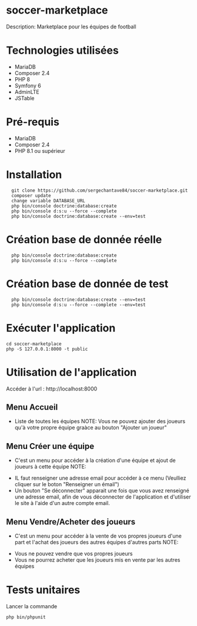 # soccer-marketplace
Description: Marketplace pour les équipes de football

# Technologies utilisées
- MariaDB
- Composer 2.4
- PHP 8
- Symfony 6
- AdminLTE
- JSTable

# Pré-requis
- MariaDB
- Composer 2.4
- PHP 8.1 ou supérieur

# Installation
```
  git clone https://github.com/sergechantave84/soccer-marketplace.git
  composer update
  change variable DATABASE_URL
  php bin/console doctrine:database:create
  php bin/console d:s:u --force --complete
  php bin/console doctrine:database:create --env=test
```

# Création base de donnée réelle
```
  php bin/console doctrine:database:create
  php bin/console d:s:u --force --complete
```

# Création base de donnée de test
```
  php bin/console doctrine:database:create --env=test
  php bin/console d:s:u --force --complete --env=test
```

# Exécuter l'application
```
cd soccer-marketplace
php -S 127.0.0.1:8000 -t public
```

# Utilisation de l'application
Accéder à l'url : http://localhost:8000
## Menu Accueil
- Liste de toutes les équipes
NOTE: Vous ne pouvez ajouter des joueurs qu'à votre propre équipe graàce au bouton "Ajouter un joueur"

## Menu Créer une équipe
- C'est un menu pour accéder à la création d'une équipe et ajout de joueurs à cette équipe
NOTE:
* IL faut renseigner une adresse email pour accéder à ce menu (Veulliez cliquer sur le boton "Renseigner un émail")
* Un bouton "Se déconnecter" apparait une fois que vous avez renseigné une adresse email, afin de vous déconnecter 
de l'application et d'utiliser le site à l'aide d'un autre compte email.

## Menu Vendre/Acheter des joueurs
- C'est un menu pour accéder à la vente de vos propres joueurs d'une part et l'achat des joueurs des autres équipes d'autres parts
NOTE:
* Vous ne pouvez vendre que vos propres joueurs
* Vous ne pourrez acheter que les joueurs mis en vente par les autres équipes

# Tests unitaires
Lancer la commande 
```
php bin/phpunit
```